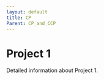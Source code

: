 ```yaml
---
layout: default
title: CP
Parent: CP_and_CCP
---
```

# Project 1

Detailed information about Project 1.